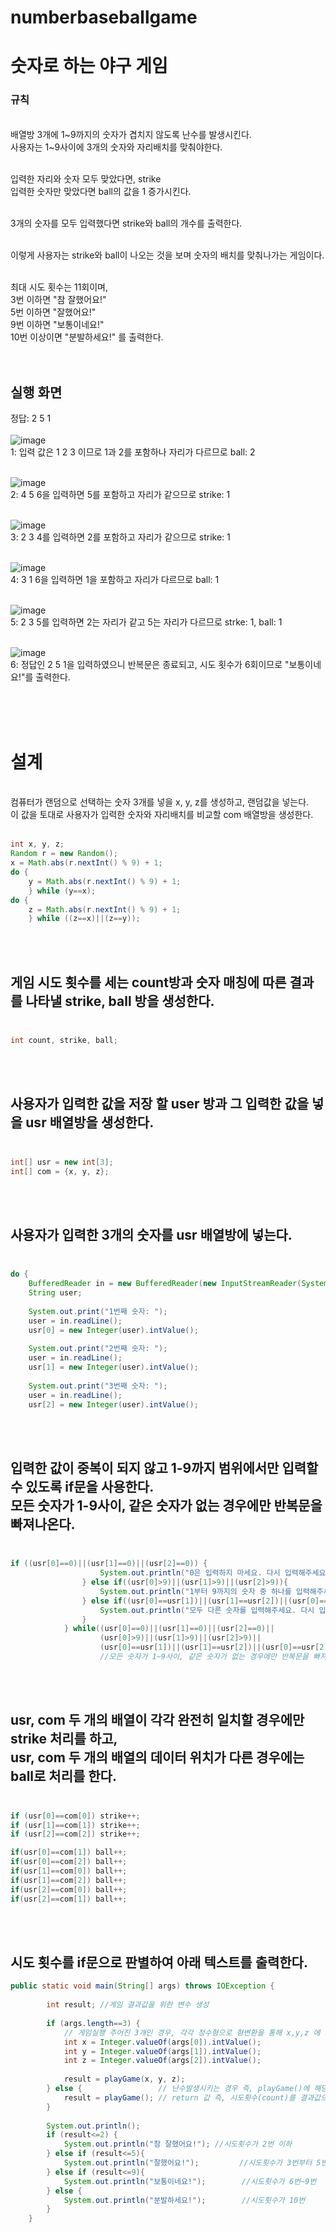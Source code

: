 # numberbaseballgame
# 숫자로 하는 야구 게임
### 규칙
<br>
배열방 3개에 1~9까지의 숫자가 겹치지 않도록 난수를 발생시킨다. <br>
사용자는 1~9사이에 3개의 숫자와 자리배치를 맞춰야한다. <br><br>

입력한 자리와 숫자 모두 맞았다면, strike <br>
입력한 숫자만 맞았다면 ball의 값을 1 증가시킨다. <br><br>

3개의 숫자를 모두 입력했다면 strike와 ball의 개수를 출력한다. <br><br>

이렇게 사용자는 strike와 ball이 나오는 것을 보며 숫자의 배치를 맞춰나가는 게임이다. <br><br>

최대 시도 횟수는 11회이며, <br>
3번 이하면 "참 잘했어요!" <br>
5번 이하면 "잘했어요!" <br>
9번 이하면 "보통이네요!" <br>
10번 이상이면 "분발하세요!" 를 출력한다. <br><br><br>
## 실행 화면
정답: 2 5 1 <br><br>
![image](https://github.com/gkstmdrb/numberbaseballgame/assets/114748816/e6741407-4c00-4459-a23e-7a74efe0e066) <br>
1: 입력 값은 1 2 3 이므로 1과 2를 포함하나 자리가 다르므로 ball: 2 <br><br>

![image](https://github.com/gkstmdrb/numberbaseballgame/assets/114748816/903c05d4-9708-41b8-bf0c-96948f808d36) <br>
2: 4 5 6을 입력하면 5를 포함하고 자리가 같으므로 strike: 1 <br><br>

![image](https://github.com/gkstmdrb/numberbaseballgame/assets/114748816/ad179da3-2e39-419a-adb9-f88fcf6db65b) <br>
3: 2 3 4를 입력하면 2를 포함하고 자리가 같으므로 strike: 1 <br><br>

![image](https://github.com/gkstmdrb/numberbaseballgame/assets/114748816/afdf623d-f930-42d5-8fbe-147a48be226f) <br>
4: 3 1 6을 입력하면 1을 포함하고 자리가 다르므로 ball: 1 <br><br>

![image](https://github.com/gkstmdrb/numberbaseballgame/assets/114748816/8bba2ae6-8449-481e-9a9b-7d0cf4f101ad) <br>
5: 2 3 5를 입력하면 2는 자리가 같고 5는 자리가 다르므로 strke: 1, ball: 1 <br><br>

![image](https://github.com/gkstmdrb/numberbaseballgame/assets/114748816/3cd22b1c-cac0-4bf6-8fcc-f381f7f8fc0b) <br>
6: 정답인 2 5 1을 입력하였으니 반복문은 종료되고, 시도 횟수가 6회이므로 "보통이네요!"를 출력한다.

<br><br><br>

# 설계
<br>
컴퓨터가 랜덤으로 선택하는 숫자 3개를 넣을 x, y, z를 생성하고, 랜덤값을 넣는다. <br>
이 값을 토대로 사용자가 입력한 숫자와 자리배치를 비교할 com 배열방을 생성한다. <br><br>

``` java
int x, y, z;
Random r = new Random();
x = Math.abs(r.nextInt() % 9) + 1; 
do {
    y = Math.abs(r.nextInt() % 9) + 1;
    } while (y==x); 
do {
    z = Math.abs(r.nextInt() % 9) + 1;
    } while ((z==x)||(z==y));
```
<br><br>


게임 시도 횟수를 세는 count방과 숫자 매칭에 따른 결과를 나타낼 strike, ball 방을 생성한다. <br><br>
------------------------------------------
``` java
int count, strike, ball;
```
<br><br>


사용자가 입력한 값을 저장 할 user 방과 그 입력한 값을 넣을 usr 배열방을 생성한다. <br><br>
------------------------------------------
``` java
int[] usr = new int[3];
int[] com = {x, y, z};
```
<br><br>


사용자가 입력한 3개의 숫자를 usr 배열방에 넣는다. <br><br>
------------------------------------------
``` java
do {
    BufferedReader in = new BufferedReader(new InputStreamReader(System.in));
    String user;
    
    System.out.print("1번째 숫자: ");
    user = in.readLine(); 
    usr[0] = new Integer(user).intValue(); 
    
    System.out.print("2번째 숫자: ");
    user = in.readLine();
    usr[1] = new Integer(user).intValue();
    
    System.out.print("3번째 숫자: ");
    user = in.readLine();
    usr[2] = new Integer(user).intValue();
```
<br><br>

입력한 값이 중복이 되지 않고 1-9까지 범위에서만 입력할 수 있도록 if문을 사용한다. <br>
모든 숫자가 1-9사이, 같은 숫자가 없는 경우에만 반복문을 빠져나온다. <br><br>
------------------------------------------
``` java
if ((usr[0]==0)||(usr[1]==0)||(usr[2]==0)) {
					System.out.println("0은 입력하지 마세요. 다시 입력해주세요.");
				} else if((usr[0]>9)||(usr[1]>9)||(usr[2]>9)){
					System.out.println("1부터 9까지의 숫자 중 하나를 입력해주세요. 다시 입력해주세요.");
				} else if((usr[0]==usr[1])||(usr[1]==usr[2])||(usr[0]==usr[2])){
					System.out.println("모두 다른 숫자를 입력해주세요. 다시 입력해주세요.");
				}
			} while((usr[0]==0)||(usr[1]==0)||(usr[2]==0)||
					(usr[0]>9)||(usr[1]>9)||(usr[2]>9)||
					(usr[0]==usr[1])||(usr[1]==usr[2])||(usr[0]==usr[2]));
					//모든 숫자가 1~9사이, 같은 숫자가 없는 경우에만 반복문을 빠져나옴
```
<br><br>

usr, com 두 개의 배열이 각각 완전히 일치할 경우에만 strike 처리를 하고, <br>
usr, com 두 개의 배열의 데이터 위치가 다른 경우에는 ball로 처리를 한다. <br><br>
------------------------------------------
``` java
if (usr[0]==com[0]) strike++;
if (usr[1]==com[1]) strike++;
if (usr[2]==com[2]) strike++; 

if(usr[0]==com[1]) ball++;
if(usr[0]==com[2]) ball++;
if(usr[1]==com[0]) ball++;
if(usr[1]==com[2]) ball++;
if(usr[2]==com[0]) ball++;
if(usr[2]==com[1]) ball++;
```
<br><br>

시도 횟수를 if문으로 판별하여 아래 텍스트를 출력한다.
------------------------------------------
``` java
public static void main(String[] args) throws IOException {
			
		int result; //게임 결과값을 위한 변수 생성
			
		if (args.length==3) { 
			// 게임실행 주어진 3개인 경우, 각각 정수형으로 형변환을 통해 x,y,z 에 저장
			int x = Integer.valueOf(args[0]).intValue();
			int y = Integer.valueOf(args[1]).intValue();
			int z = Integer.valueOf(args[2]).intValue();
			
			result = playGame(x, y, z);
		} else { 				 // 난수발생시키는 경우 즉, playGame()에 해당
			result = playGame(); // return 값 즉, 시도횟수(count)를 결과값으로 반환하여 result에 저장
		}
			
		System.out.println();
		if (result<=2) {
			System.out.println("참 잘했어요!"); //시도횟수가 2번 이하
		} else if (result<=5){
			System.out.println("잘했어요!"); 		 //시도횟수가 3번부터 5번 이하
		} else if (result<=9){
			System.out.println("보통이네요!"); 		 //시도횟수가 6번~9번
		} else {
			System.out.println("분발하세요!");		 //시도횟수가 10번
		}
	}
```
